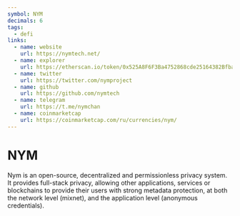 ```yaml
---
symbol: NYM
decimals: 6
tags:
  - defi
links:
  - name: website
    url: https://nymtech.net/
  - name: explorer
    url: https://etherscan.io/token/0x525A8F6F3Ba4752868cde25164382BfbaE3990e1
  - name: twitter
    url: https://twitter.com/nymproject
  - name: github
    url: https://github.com/nymtech
  - name: telegram
    url: https://t.me/nymchan
  - name: coinmarketcap
    url: https://coinmarketcap.com/ru/currencies/nym/
---
```


# NYM

Nym is an open-source, decentralized and permissionless privacy system. It provides full-stack privacy, allowing other applications, services or blockchains to provide their users with strong metadata protection, at both the network level (mixnet), and the application level (anonymous credentials).
